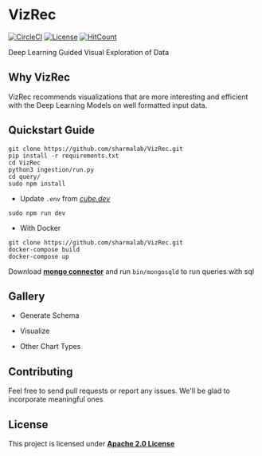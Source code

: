
# **VizRec**

 [![CircleCI](https://circleci.com/gh/sharmalab/VizRec.svg?style=svg)](https://circleci.com/gh/sharmalab/VizRec) [![License](https://img.shields.io/badge/License-Apache%202.0-blue.svg)](https://opensource.org/licenses/Apache-2.0) [![HitCount](http://hits.dwyl.io/sharmalab/https://githubcom/sharmalab/VizRec.svg)](http://hits.dwyl.io/sharmalab/https://githubcom/sharmalab/VizRec)
 
 Deep Learning Guided Visual Exploration of Data 

## Why VizRec

VizRec recommends visualizations that are more interesting and efficient with the Deep Learning Models on well formatted input data.

## Quickstart Guide

```
git clone https://github.com/sharmalab/VizRec.git
pip install -r requirements.txt
cd VizRec 
python3 ingestion/run.py
cd query/
sudo npm install
```
- Update `.env` from *[cube.dev](https://cube.dev/docs/connecting-to-the-database#configuring-connection-for-cube-js-cli-created-apps)*

```
sudo npm run dev
```

- With Docker

```
git clone https://github.com/sharmalab/VizRec.git
docker-compose build
docker-compose up
```

Download **[mongo connector](https://www.mongodb.com/download-center/bi-connector)** and run `bin/mongosqld` to run queries with sql 

## Gallery

- Generate Schema

- Visualize

- Other Chart Types


## Contributing

Feel free to send pull requests or report any issues. We'll be glad to incorporate meaningful ones 

## License

This project is licensed under **[Apache 2.0 License](https://github.com/sharmalab/VizRec/blob/master/LICENSE.md)** 
